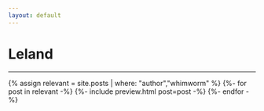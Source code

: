 ```yaml
---
layout: default
---
```


# Leland
---

{% assign relevant = site.posts | where: "author","whimworm" %}
{%- for post in relevant -%}
    {%- include preview.html post=post -%}
{%- endfor -%}